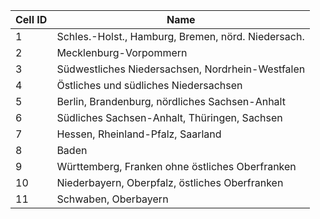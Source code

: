 | Cell ID | Name |
|---------|------|
| 1 | Schles.-Holst., Hamburg, Bremen, nörd. Niedersach. |
| 2 | Mecklenburg-Vorpommern |
| 3 | Südwestliches Niedersachsen, Nordrhein-Westfalen |
| 4 | Östliches und südliches Niedersachsen |
| 5 | Berlin, Brandenburg, nördliches Sachsen-Anhalt |
| 6 | Südliches Sachsen-Anhalt, Thüringen, Sachsen |
| 7 | Hessen, Rheinland-Pfalz, Saarland |
| 8 | Baden |
| 9 | Württemberg, Franken ohne östliches Oberfranken |
| 10 | Niederbayern, Oberpfalz, östliches Oberfranken |
| 11 | Schwaben, Oberbayern |
